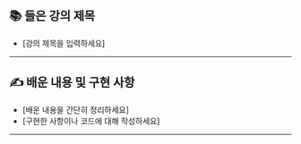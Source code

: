 ## 📚 들은 강의 제목

- [강의 제목을 입력하세요]

---

## ✍️ 배운 내용 및 구현 사항

- [배운 내용을 간단히 정리하세요]
- [구현한 사항이나 코드에 대해 작성하세요]

---
